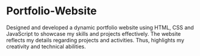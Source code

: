 # Portfolio-Website
Designed and developed a dynamic portfolio website using HTML, CSS and JavaScript to showcase my skills and projects effectively. The website reflects my details regarding projects and activities. Thus, highlights my creativity and technical abilities.
